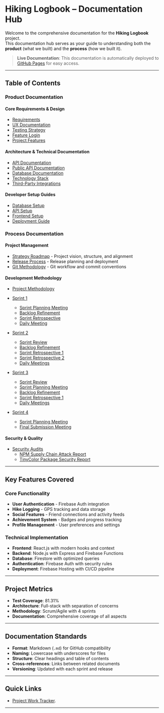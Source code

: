 # Hiking Logbook – Documentation Hub

Welcome to the comprehensive documentation for the **Hiking Logbook** project.  
This documentation hub serves as your guide to understanding both the **product** (what we built) and the **process** (how we built it).

> **Live Documentation**: This documentation is automatically deployed to [GitHub Pages](https://hikers-for-life.github.io/Hiking-Logbook/) for easy access.

---

## Table of Contents

### Product Documentation


#### Core Requirements & Design
- [Requirements](product/requirements.md) 
- [UX Documentation](product/ux.md)
- [Testing Strategy](product/testing_strategy.md)
- [Feature Login](product/feature_login.md)
- [Project Features](product/hiking_logbook_features.md)

#### Architecture & Technical Documentation
- [API Documentation](product/architecture/api_documentation.md) 
- [Public API Documentation](product/architecture/public_api_documentation.md) 
- [Database Documentation](product/architecture/database_documentation.md) 
- [Technology Stack](product/architecture/technology.md) 
- [Third-Party Integrations](product/architecture/third_party_documentation.md) 

#### Developer Setup Guides
- [Database Setup](product/developer_guides/database_setup.md) 
- [API Setup](product/developer_guides/api_setup.md) 
- [Frontend Setup](product/developer_guides/site_setup.md) 
- [Deployment Guide](product/developer_guides/deployment.md) 

### Process Documentation


#### Project Management
- [Strategy Roadmap](process/strategy.md) - Project vision, structure, and alignment
- [Release Process](process/release.md) - Release planning and deployment
- [Git Methodology](process/git_methodology.md) - Git workflow and commit conventions

#### Development Methodology
- [Project Methodology](methodology/methodology.md) 
- [Sprint 1](methodology/sprint1/)
     - [Sprint Planning Meeting](methodology/sprint1/first_meeting.md)
     - [Backlog Refinement](methodology/sprint1/backlog_refinement.md)
     - [Sprint Retrospective](methodology/sprint1/sprint_retrospective.md)
     - [Daily Meeting](methodology/sprint1/daily_meetings.md)
       
- [Sprint 2](methodology/sprint2/)
  - [Sprint Review](methodology/sprint2/sprint_review.md)
  - [Backlog Refinement](methodology/sprint2/backlog_refinement.md)
  - [Sprint Retrospective 1](methodology/sprint2/sprint_retrospective.md)
  - [Sprint Retrospective 2](methodology/sprint2/sprint_retrospective2.md)
  - [Daily Meetings](methodology/sprint2/daily_meetings.md)
        
- [Sprint 3](methodology/sprint3/)
     - [Sprint Review](methodology/sprint3/sprint_review.md)
     - [Sprint Planning Meeting](methodology/sprint3/first_meeting.md)
     - [Backlog Refinement](methodology/sprint3/backlog_refinement.md)
     - [Sprint Retrospective 1](methodology/sprint3/sprint_retrospective.md)
     - [Daily Meetings](methodology/sprint3/daily_meetings.md)
   
- [Sprint 4](methodology/sprint4/)
   - [Sprint Planning Meeting](methodology/sprint4/first_meeting.md)
   - [Final Submission Meeting](methodology/sprint4/final_submission_meeting.md)
       

#### Security & Quality
- [Security Audits](security-audits/) 
  - [NPM Supply Chain Attack Report](security-audits/security_audit_report_npm_supply_chain.md)
  - [TinyColor Package Security Report](security-audits/security_audit_report_tinycolor.md)

---

## Key Features Covered

### Core Functionality
- **User Authentication** - Firebase Auth integration
- **Hike Logging** - GPS tracking and data storage
- **Social Features** - Friend connections and activity feeds
- **Achievement System** - Badges and progress tracking
- **Profile Management** - User preferences and settings

### Technical Implementation
- **Frontend**: React.js with modern hooks and context
- **Backend**: Node.js with Express and Firebase Functions
- **Database**: Firestore with optimized queries
- **Authentication**: Firebase Auth with security rules
- **Deployment**: Firebase Hosting with CI/CD pipeline

---

## Project Metrics

- **Test Coverage**: 81.31%
- **Architecture**: Full-stack with separation of concerns
- **Methodology**: Scrum/Agile with 4 sprints
- **Documentation**: Comprehensive coverage of all aspects

---


## Documentation Standards

- **Format**: Markdown (`.md`) for GitHub compatibility
- **Naming**: Lowercase with underscores for files
- **Structure**: Clear headings and table of contents
- **Cross-references**: Links between related documents
- **Versioning**: Updated with each sprint and release

---


##  Quick Links

- [Project Work Tracker](https://github.com/orgs/Hikers-for-life/projects/1/views/1). 

---
















